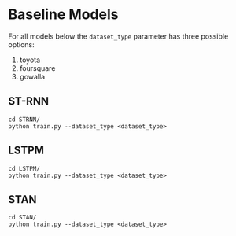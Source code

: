 # Baseline Models

For all models below the `dataset_type` parameter has three possible options:

1. toyota
2. foursquare
3. gowalla

## ST-RNN

```
cd STRNN/
python train.py --dataset_type <dataset_type>
```

## LSTPM
```
cd LSTPM/
python train.py --dataset_type <dataset_type>
```

## STAN
```
cd STAN/
python train.py --dataset_type <dataset_type>
```